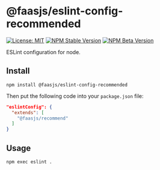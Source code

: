 # @faasjs/eslint-config-recommended

[![License: MIT](https://img.shields.io/npm/l/@faasjs/eslint-config-recommended.svg)](https://github.com/faasjs/faasjs/blob/main/packages/faasjs/eslint-config-recommended/LICENSE)
[![NPM Stable Version](https://img.shields.io/npm/v/@faasjs/eslint-config-recommended/stable.svg)](https://www.npmjs.com/package/@faasjs/eslint-config-recommended)
[![NPM Beta Version](https://img.shields.io/npm/v/@faasjs/eslint-config-recommended/beta.svg)](https://www.npmjs.com/package/@faasjs/eslint-config-recommended)

ESLint configuration for node.

## Install

    npm install @faasjs/eslint-config-recommended

Then put the following code into your `package.json` file:

```json
"eslintConfig": {
  "extends": [
    "@faasjs/recommend"
  ]
}
```

## Usage

    npm exec eslint .
